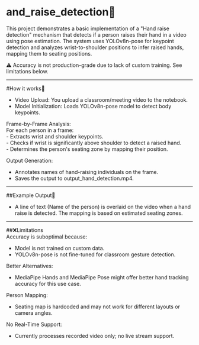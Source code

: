 ﻿# and_raise_detection📌
This project demonstrates a basic implementation of a "Hand raise detection" mechanism that detects if a person raises their hand in a video using pose estimation. The system uses YOLOv8n-pose for keypoint detection and analyzes wrist-to-shoulder positions to infer raised hands, mapping them to seating positions.  


⚠️ Accuracy is not production-grade due to lack of custom training. See limitations below.  

---

#How it works📌

- Video Upload: You upload a classroom/meeting video to the notebook.
- Model Initialization: Loads YOLOv8n-pose model to detect body keypoints.

Frame-by-Frame Analysis:  
    For each person in a frame:  
    - Extracts wrist and shoulder keypoints.  
    - Checks if wrist is significantly above shoulder to detect a raised hand.  
    - Determines the person's seating zone by mapping their position.  

Output Generation:  
- Annotates names of hand-raising individuals on the frame.  
- Saves the output to output_hand_detection.mp4.  

---

##Example Output📌  
- A line of text (Name of the person) is overlaid on the video when a hand raise is detected. The mapping is based on estimated seating zones.  

---

##❌Limitations  
Accuracy is suboptimal because:  
 - Model is not trained on custom data.  
 - YOLOv8n-pose is not fine-tuned for classroom gesture detection.  


Better Alternatives:  
 - MediaPipe Hands and MediaPipe Pose might offer better hand tracking accuracy for this use case.  

  
Person Mapping:  
 - Seating map is hardcoded and may not work for different layouts or camera angles.  


No Real-Time Support:  
 - Currently processes recorded video only; no live stream support.  

